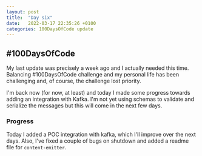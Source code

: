 ```yaml
---
layout: post
title:  "Day six"
date:   2022-03-17 22:35:26 +0100
categories: 100DaysOfCode update
---
```

## #100DaysOfCode

My last update was precisely a week ago and I actually needed this time.
Balancing #100DaysOfCode challenge and my personal life has been challenging and, of course, the challenge lost priority.

I'm back now (for now, at least) and today I made some progress towards adding an integration with Kafka.
I'm not yet using schemas to validate and serialize the messages but this will come in the next few days.

### Progress

Today I added a POC integration with kafka, which I'll improve over the next days.
Also, I've fixed a couple of bugs on shutdown and added a readme file for `content-emitter`.
